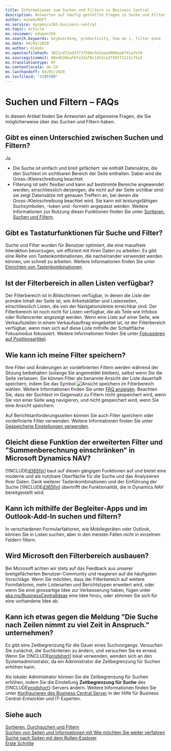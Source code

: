 ```yaml
---
title: Informationen zum Suchen und Filtern in Business Central
description: Antworten auf häufig gestellte Fragen zu Suche und Filter.
author: mikebcMSFT
ms.service: dynamics365-business-central
ms.topic: article
ms.reviewer: edupont04
ms.search.keywords: keyboarding, productivity, how do i, filter pane
ms.date: 04/01/2020
ms.author: mikebc
ms.openlocfilehash: 3021cd73ad3f737596c542aaa4989aa9741a7ef8
ms.sourcegitcommit: 88e4b30eaf6fa32af0c1452ce2f85ff1111c75e2
ms.translationtype: HT
ms.contentlocale: de-CH
ms.lasthandoff: 04/01/2020
ms.locfileid: "3195789"
---
```

# <a name="searching-and-filtering-faq"></a>Suchen und Filtern – FAQs
In diesem Artikel finden Sie Antworten auf allgemeine Fragen, die Sie möglicherweise über das Suchen und Filtern haben.

## <a name="is-there-a-difference-between-searching-and-filtering"></a>Gibt es einen Unterschied zwischen Suchen und Filtern?
Ja.
- Die Suche ist einfach und breit gefächert: sie enthält Datensätze, die den Suchtext im sichtbaren Bereich der Seite enthalten. Dabei wird die Gross-/Kleinschreibung beachtet.
- Filterung ist sehr flexibel und kann auf bestimmte Bereiche angewendet werden, einschliesslich derjenigen, die nicht auf der Seite sichtbar sind: sie zeigt Datensätze mit genauen Treffern an, bei denen die Gross-/Kleinschreibung beachtet wird. Sie kann mit leistungsfähigen Suchsymbolen, -token und -formeln angepasst werden. Weitere Informationen zur Nutzung dieser Funktionen finden Sie unter [Sortieren, Suchen und Filtern](ui-enter-criteria-filters.md).

## <a name="is-there-a-keyboard-experience-for-search-and-filter"></a>Gibt es Tastaturfunktionen für Suche und Filter?
Suche und Filter wurden für Benutzer optimiert, die eine mausfreie Interaktion bevorzugen, um effizient mit ihren Daten zu arbeiten. Es gibt eine Reihe von Tastenkombinationen, die nacheinander verwendet werden können, um schnell zu arbeiten. Weitere Informationen finden Sie unter [Einrichten von Tastenkombinationen](keyboard-shortcuts.md#KeyboardFilter).

## <a name="is-the-filter-pane-available-on-all-lists"></a>Ist der Filterbereich in allen Listen verfügbar?
Der Filterbereich ist in Bildschirmen verfügbar, in denen die Liste der primäre Inhalt der Seite ist, wie Arbeitsblätter und Listenseiten, einschliesslich Listen, die von der Navigationsleiste erreichbar sind. Der Filterbereich ist noch nicht für Listen verfügbar, die als Teile wie Infobox oder Rollencenter angezeigt werden. Wenn eine Liste auf einer Seite, wie Verkaufszeilen in einem Verkaufsauftrag eingebettet ist, ist der Filterbereich verfügbar, wenn man sich auf diese Liste mithilfe der Schaltfläche Fokusmodus fokussiert. Weitere Informationen finden Sie unter [Fokussieren auf Positionsartikel](ui-enter-data.md#Focus).

## <a name="how-can-i-save-my-filters"></a>Wie kann ich meine Filter speichern?
Ihre Filter und Änderungen an vordefinierten Filtern werden während der Sitzung beibehalten (solange Sie angemeldet bleiben), selbst wenn Sie die Seite verlassen. Sie können Filter als benannte Ansicht der Liste dauerhaft speichern, indem Sie das Symbol ![Ansicht speichern](media/save_view_icon.png "Ansicht speichern") im Filterbereich wählen. Weitere Informationen finden Sie unter [FAQ anzeigen](ui-views-faq.md). Beachten Sie, dass der Suchtext im Gegensatz zu Filtern nicht gespeichert wird, wenn Sie von einer Seite weg navigieren, und nicht gespeichert wird, wenn Sie eine Ansicht speichern.

Auf Berichtsanforderungsseiten können Sie auch Filter speichern oder vordefinierte Filter verwenden. Weitere Informationen finden Sie unter [Gespeicherte Einstellungen verwenden](ui-work-report.md#SavedSettings).

## <a name="is-this-the-same-as-advanced-filters-and-limit-totals-in-microsoft-dynamics-nav"></a>Gleicht diese Funktion der erweiterten Filter und "Summenberechnung einschränken" in Microsoft Dynamics NAV?
[!INCLUDE[d365fin](includes/d365fin_md.md)] baut auf diesen gängigen Funktionen auf und bietet eine moderne und als nutzbare Oberfläche für die Suche und das Analysieren Ihrer Daten. Dank weiterer Tastenkombinationen und der Einführung der Suche [!INCLUDE[d365fin](includes/d365fin_md.md)] übertrifft die Funktionalität, die in Dynamics NAV bereitgestellt wird.  

## <a name="can-i-search-and-filter-using-the-companion-apps-and-outlook-addin"></a>Kann ich mithilfe der Begleiter-Apps und im Outlook-Add-In suchen und filtern?
In verschiedenen Formularfaktoren, wie Mobilegeräten oder Outlook, können Sie in Listen suchen, aber in den meisten Fällen nicht in einzelnen Feldern filtern.

## <a name="will-microsoft-extend-the-filter-pane-experience"></a>Wird Microsoft den Filterbereich ausbauen?
Bei Microsoft achten wir stets auf das Feedback aus unserer breitgefächerten Benutzer-Community und reagieren auf die häufigsten Vorschläge. Wenn Sie möchten, dass der Filterbereich auf weitere Formfaktoren, mehr Listenarten und Berichtstypen erweitert wird, oder wenn Sie eine grossartige Idee zur Verbesserung haben, fügen unter [aka.ms/BusinessCentralIdeas](https://aka.ms/businesscentralideas) eine Idee hinzu, oder stimmen Sie sich für eine vorhandene Idee ab.

## <a name="can-i-do-anything-about-the-searching-for-rows-is-taking-too-long-message"></a>Kann ich etwas gegen die Meldung "Die Suche nach Zeilen nimmt zu viel Zeit in Anspruch." unternehmen?

Es gibt eine Zeitbegrenzung für die Dauer eines Suchvorgangs. Versuchen Sie zunächst, die Suchkriterien zu ändern, und versuchen Sie es erneut. Wenn Sie [!INCLUDE[prodshort](includes/prodshort.md)] lokal verwenden, wenden sich an den Systemadministrator, da ein Administrator die Zeitbegrenzung für Suchen erhöhen kann.

Als lokaler Administrator können Sie die Zeitbegrenzung für Suchen erhöhen, indem Sie die Einstellung **Zeitbegrenzung für Suche** des [!INCLUDE[prodshort](includes/prodshort.md)]-Servers ändern. Weitere Informationen finden Sie unter [Konfigurieren des Business Central Server](/dynamics365/business-central/dev-itpro/administration/configure-server-instance?#Database) in der Hilfe für Business Central-Entwickler und IT-Experten.

## <a name="see-also"></a>Siehe auch
[Sortieren, Durchsuchen und Filtern](ui-enter-criteria-filters.md)  
[Suchen von Seiten und Informationen mit Wie möchten Sie weiter verfahren](ui-search.md)  
[Suche nach Seiten mit dem Rollen-Explorer](ui-role-explorer.md)  
[Erste Schritte](product-get-started.md)  
